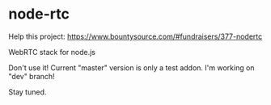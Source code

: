node-rtc
========

Help this project:
https://www.bountysource.com/#fundraisers/377-nodertc

WebRTC stack for node.js

Don't use it!
Current "master" version is only a test addon. I'm working on "dev" branch!

Stay tuned.

